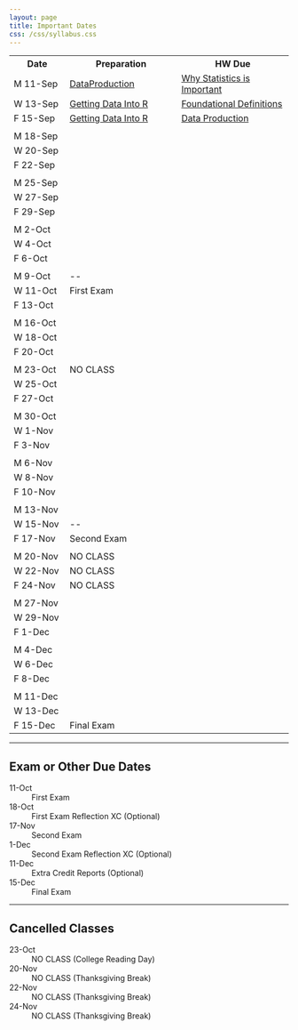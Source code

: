 ```yaml
---
layout: page
title: Important Dates
css: /css/syllabus.css
---
```


<table width="90%">
<tr><th width="20%">Date</th><th width="40%">Preparation</th><th width="40%">HW Due</th></tr>
<tr><td>M 11-Sep</td>
    <td><a href="../modules/DataProduction">DataProduction</a></td>
    <td><a href="../modules/WhyStats_HW">Why Statistics is Important</a></td></tr>
<tr><td>W 13-Sep</td>
    <td><a href="../modules/GetDataIntoR">Getting Data Into R</a></td>
    <td><a href="../modules/FoundationalDefns_HW">Foundational Definitions</a></td></tr>
<tr><td>F 15-Sep</td>
    <td><a href="../modules/GetDataIntoR">Getting Data Into R</a></td>
    <td><a href="../modules/DataProduction_HW">Data Production</a></td></tr>
    
<tr><td></td><td></td><td></td></tr>
<tr><td>M 18-Sep</td>
    <td></td>
    <td></td></tr>
<tr><td>W 20-Sep</td>
    <td></td>
    <td></td></tr>
<tr><td>F 22-Sep</td>
    <td></td>
    <td></td></tr>
    
<tr><td></td><td></td><td></td></tr>
<tr><td>M 25-Sep</td>
    <td></td>
    <td></td></tr>
<tr><td>W 27-Sep</td>
    <td></td>
    <td></td></tr>
<tr><td>F 29-Sep</td>
    <td></td>
    <td></td></tr>
    
<tr><td></td><td></td><td></td></tr>
<tr><td>M 2-Oct</td>
    <td></td>
    <td></td></tr>
<tr><td>W 4-Oct</td>
    <td></td>
    <td></td></tr>
<tr><td>F 6-Oct</td>
    <td></td>
    <td></td></tr>
    
<tr><td></td><td></td><td></td></tr>
<tr><td>M 9-Oct</td>
    <td>--</td>
    <td></td></tr>
<tr><td>W 11-Oct</td>
    <td colspan="2">First Exam</td></tr>
<tr><td>F 13-Oct</td>
    <td></td>
    <td></td></tr>
    
<tr><td></td><td></td><td></td></tr>
<tr><td>M 16-Oct</td>
    <td></td>
    <td></td></tr>
<tr><td>W 18-Oct</td>
    <td></td>
    <td></td></tr>
<tr><td>F 20-Oct</td>
    <td></td>
    <td></td></tr>
    
<tr><td></td><td></td><td></td></tr>
<tr><td>M 23-Oct</td>
    <td colspan="2">NO CLASS</td></tr>
<tr><td>W 25-Oct</td>
    <td></td>
    <td></td></tr>
<tr><td>F 27-Oct</td>
    <td></td>
    <td></td></tr>
    
<tr><td></td><td></td><td></td></tr>
<tr><td>M 30-Oct</td>
    <td></td>
    <td></td></tr>
<tr><td>W 1-Nov</td>
    <td></td>
    <td></td></tr>
<tr><td>F 3-Nov</td>
    <td></td>
    <td></td></tr>
    
<tr><td></td><td></td><td></td></tr>
<tr><td>M 6-Nov</td>
    <td></td>
    <td></td></tr>
<tr><td>W 8-Nov</td>
    <td></td>
    <td></td></tr>
<tr><td>F 10-Nov</td>
    <td></td>
    <td></td></tr>
    
<tr><td></td><td></td><td></td></tr>
<tr><td>M 13-Nov</td>
    <td></td>
    <td></td></tr>
<tr><td>W 15-Nov</td>
    <td>--</td>
    <td></td></tr>
<tr><td>F 17-Nov</td>
    <td colspan="2">Second Exam</td></tr>
    
<tr><td></td><td></td><td></td></tr>
<tr><td>M 20-Nov</td>
    <td colspan="2">NO CLASS</td></tr>
<tr><td>W 22-Nov</td>
    <td colspan="2">NO CLASS</td></tr>
<tr><td>F 24-Nov</td>
    <td colspan="2">NO CLASS</td></tr>
    
<tr><td></td><td></td><td></td></tr>
<tr><td>M 27-Nov</td>
    <td></td>
    <td></td></tr>
<tr><td>W 29-Nov</td>
    <td></td>
    <td></td></tr>
<tr><td>F 1-Dec</td>
    <td></td>
    <td></td></tr>
    
<tr><td></td><td></td><td></td></tr>
<tr><td>M 4-Dec</td>
    <td></td>
    <td></td></tr>
<tr><td>W 6-Dec</td>
    <td></td>
    <td></td></tr>
<tr><td>F 8-Dec</td>
    <td></td>
    <td></td></tr>
    
<tr><td></td><td></td><td></td></tr>
<tr><td>M 11-Dec</td>
    <td></td>
    <td></td></tr>
<tr><td>W 13-Dec</td>
    <td></td>
    <td></td></tr>
<tr><td>F 15-Dec</td>
    <td colspan="2">Final Exam</td></tr>
</table>


<!---
<dt>23-Jan</dt><dd></dd>
<dt>25-Jan</dt><dd><a href="../modules/GettingDataIntoR_HW">Getting Data Into R</a></dd>
<dt>30-Jan</dt><dd><a href="../modules/UEDAQuant2_HW">Univariate EDA - Quantitative</a></dd>
<dt>1-Feb</dt><dd><a href="../modules/UEDACat_HW">Univariate EDA - Categorical</a></dd>
<dt>6-Feb</dt><dd><a href="../modules/NormalDist_HW">Normal Distributions</a></dd>
<dt>13-Feb</dt><dd><a href="../modules/BEDAQuant_HW">Bivariate EDA - Quantitative</a></dd>
<dt>15-Feb</dt><dd><a href="../modules/BEDACat_HW">Bivariate EDA - Categorical</a></dd>
<dt>17-Feb</dt><dd><a href="../modules/LinearRegression_HW">Linear Regression</a></dd>
<dt>20-Feb</dt><dd><a href="../modules/Probability_HW">Probability</a></dd>
<dt>24-Feb</dt><dd><a href="../modules/SamplingDist_HW">Sampling Distributions</a></dd>
<dt>3-Mar</dt><dd><a href="../modules/HypTesting_HW">Hypothesis Testing</a></dd>
<dt>13-Mar</dt><dd><a href="../modules/ConfRegions_HW">Confidence Regions</a></dd>
<dt>20-Mar</dt><dd><a href="../modules/1SampleZ_HW">1-Sample Z-Test</a></dd>
<dt>27-Mar</dt><dd><a href="../modules/1Samplet_HW">1-Sample t-Test</a></dd>
<dt>3-Apr</dt><dd><a href="../modules/2Samplet_HW">2-Sample t-Test</a></dd>
<dt>7-Apr</dt><dd><a href="../modules/ChiSquare_HW">Chi-Square Test</a></dd>

<dt>XX-Jan</dt><dd><a href="../modules/GOFTest_HW">Goodness-of-Fit Test</a></dd>
--->


---- 

## Exam or Other Due Dates
<dl class="dl-horizontal">
<dt>11-Oct</dt><dd>First Exam</dd> 
<dt>18-Oct</dt><dd>First Exam Reflection XC (Optional)</dd>
<dt>17-Nov</dt><dd>Second Exam</dd>
<dt>1-Dec</dt><dd>Second Exam Reflection XC (Optional)</dd>
<dt>11-Dec</dt><dd>Extra Credit Reports (Optional)</dd>
<dt>15-Dec</dt><dd>Final Exam</dd>
<!---
-->
</dl>


---- 

## Cancelled Classes
<dl class="dl-horizontal">
<dt>23-Oct</dt><dd>NO CLASS (College Reading Day)</dd>
<dt>20-Nov</dt><dd>NO CLASS (Thanksgiving Break)</dd>
<dt>22-Nov</dt><dd>NO CLASS (Thanksgiving Break)</dd>
<dt>24-Nov</dt><dd>NO CLASS (Thanksgiving Break)</dd>
<!---
<dt>22-Sep</dt><dd>NO CLASS (Prof. Ogle gone)</dd>
<dt>15-Nov</dt><dd>NO CLASS (Prof. Ogle gone)</dd>
--->
</dl>
